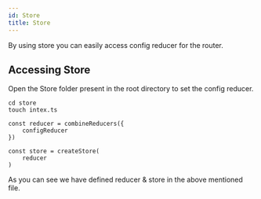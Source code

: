 ```yaml
---
id: Store
title: Store
---
```


By using store you can easily access config reducer for the router.

## Accessing Store
Open the Store folder present in the root directory to set the config reducer.

```
cd store
touch intex.ts
```

```
const reducer = combineReducers({
    configReducer
})

const store = createStore(
    reducer
)
```

As you can see we have defined reducer & store in the above mentioned file. 